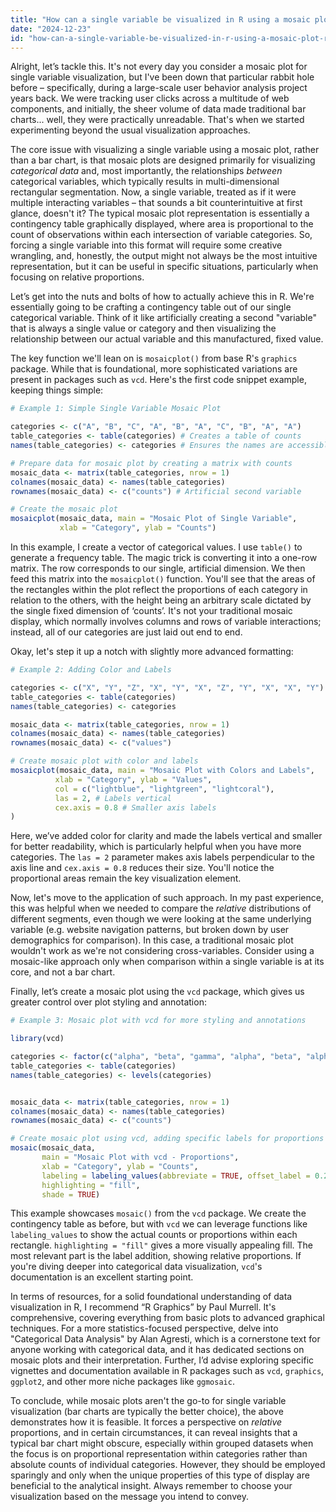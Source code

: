 ```yaml
---
title: "How can a single variable be visualized in R using a mosaic plot, rather than a simple bar chart?"
date: "2024-12-23"
id: "how-can-a-single-variable-be-visualized-in-r-using-a-mosaic-plot-rather-than-a-simple-bar-chart"
---
```


Alright, let’s tackle this. It's not every day you consider a mosaic plot for single variable visualization, but I've been down that particular rabbit hole before – specifically, during a large-scale user behavior analysis project years back. We were tracking user clicks across a multitude of web components, and initially, the sheer volume of data made traditional bar charts... well, they were practically unreadable. That's when we started experimenting beyond the usual visualization approaches.

The core issue with visualizing a single variable using a mosaic plot, rather than a bar chart, is that mosaic plots are designed primarily for visualizing *categorical data* and, most importantly, the relationships *between* categorical variables, which typically results in multi-dimensional rectangular segmentation. Now, a single variable, treated as if it were multiple interacting variables – that sounds a bit counterintuitive at first glance, doesn't it? The typical mosaic plot representation is essentially a contingency table graphically displayed, where area is proportional to the count of observations within each intersection of variable categories. So, forcing a single variable into this format will require some creative wrangling, and, honestly, the output might not always be the most intuitive representation, but it can be useful in specific situations, particularly when focusing on relative proportions.

Let’s get into the nuts and bolts of how to actually achieve this in R. We're essentially going to be crafting a contingency table out of our single categorical variable. Think of it like artificially creating a second "variable" that is always a single value or category and then visualizing the relationship between our actual variable and this manufactured, fixed value.

The key function we'll lean on is `mosaicplot()` from base R's `graphics` package. While that is foundational, more sophisticated variations are present in packages such as `vcd`. Here's the first code snippet example, keeping things simple:

```R
# Example 1: Simple Single Variable Mosaic Plot

categories <- c("A", "B", "C", "A", "B", "A", "C", "B", "A", "A")
table_categories <- table(categories) # Creates a table of counts
names(table_categories) <- categories # Ensures the names are accessible

# Prepare data for mosaic plot by creating a matrix with counts
mosaic_data <- matrix(table_categories, nrow = 1)
colnames(mosaic_data) <- names(table_categories)
rownames(mosaic_data) <- c("counts") # Artificial second variable

# Create the mosaic plot
mosaicplot(mosaic_data, main = "Mosaic Plot of Single Variable",
           xlab = "Category", ylab = "Counts")
```

In this example, I create a vector of categorical values. I use `table()` to generate a frequency table. The magic trick is converting it into a one-row matrix. The row corresponds to our single, artificial dimension. We then feed this matrix into the `mosaicplot()` function. You'll see that the areas of the rectangles within the plot reflect the proportions of each category in relation to the others, with the height being an arbitrary scale dictated by the single fixed dimension of ‘counts’. It's not your traditional mosaic display, which normally involves columns and rows of variable interactions; instead, all of our categories are just laid out end to end.

Okay, let's step it up a notch with slightly more advanced formatting:

```R
# Example 2: Adding Color and Labels

categories <- c("X", "Y", "Z", "X", "Y", "X", "Z", "Y", "X", "X", "Y")
table_categories <- table(categories)
names(table_categories) <- categories

mosaic_data <- matrix(table_categories, nrow = 1)
colnames(mosaic_data) <- names(table_categories)
rownames(mosaic_data) <- c("values")

# Create mosaic plot with color and labels
mosaicplot(mosaic_data, main = "Mosaic Plot with Colors and Labels",
          xlab = "Category", ylab = "Values",
          col = c("lightblue", "lightgreen", "lightcoral"),
          las = 2, # Labels vertical
          cex.axis = 0.8 # Smaller axis labels
)
```

Here, we’ve added color for clarity and made the labels vertical and smaller for better readability, which is particularly helpful when you have more categories. The `las = 2` parameter makes axis labels perpendicular to the axis line and `cex.axis = 0.8` reduces their size. You'll notice the proportional areas remain the key visualization element.

Now, let's move to the application of such approach. In my past experience, this was helpful when we needed to compare the *relative* distributions of different segments, even though we were looking at the same underlying variable (e.g. website navigation patterns, but broken down by user demographics for comparison). In this case, a traditional mosaic plot wouldn't work as we're not considering cross-variables. Consider using a mosaic-like approach only when comparison within a single variable is at its core, and not a bar chart.

Finally, let’s create a mosaic plot using the `vcd` package, which gives us greater control over plot styling and annotation:

```R
# Example 3: Mosaic plot with vcd for more styling and annotations

library(vcd)

categories <- factor(c("alpha", "beta", "gamma", "alpha", "beta", "alpha", "gamma", "beta", "alpha", "alpha", "beta"))
table_categories <- table(categories)
names(table_categories) <- levels(categories)


mosaic_data <- matrix(table_categories, nrow = 1)
colnames(mosaic_data) <- names(table_categories)
rownames(mosaic_data) <- c("counts")

# Create mosaic plot using vcd, adding specific labels for proportions
mosaic(mosaic_data,
       main = "Mosaic Plot with vcd - Proportions",
       xlab = "Category", ylab = "Counts",
       labeling = labeling_values(abbreviate = TRUE, offset_label = 0.2),
       highlighting = "fill",
       shade = TRUE)

```
This example showcases `mosaic()` from the `vcd` package. We create the contingency table as before, but with `vcd` we can leverage functions like `labeling_values` to show the actual counts or proportions within each rectangle. `highlighting = "fill"`  gives a more visually appealing fill. The most relevant part is the label addition, showing relative proportions. If you're diving deeper into categorical data visualization, `vcd`'s documentation is an excellent starting point.

In terms of resources, for a solid foundational understanding of data visualization in R, I recommend “R Graphics” by Paul Murrell. It's comprehensive, covering everything from basic plots to advanced graphical techniques. For a more statistics-focused perspective, delve into "Categorical Data Analysis" by Alan Agresti, which is a cornerstone text for anyone working with categorical data, and it has dedicated sections on mosaic plots and their interpretation. Further, I’d advise exploring specific vignettes and documentation available in R packages such as `vcd`, `graphics`, `ggplot2`, and other more niche packages like `ggmosaic`.

To conclude, while mosaic plots aren't the go-to for single variable visualization (bar charts are typically the better choice), the above demonstrates how it is feasible. It forces a perspective on *relative* proportions, and in certain circumstances, it can reveal insights that a typical bar chart might obscure, especially within grouped datasets when the focus is on proportional representation within categories rather than absolute counts of individual categories. However, they should be employed sparingly and only when the unique properties of this type of display are beneficial to the analytical insight. Always remember to choose your visualization based on the message you intend to convey.
